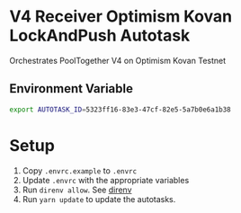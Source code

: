# V4 Receiver Optimism Kovan LockAndPush Autotask

Orchestrates PoolTogether V4 on Optimism Kovan Testnet

## Environment Variable
```.sh
export AUTOTASK_ID=5323ff16-83e3-47cf-82e5-5a7b0e6a1b38
```

# Setup

1. Copy `.envrc.example` to `.envrc`
2. Update `.envrc` with the appropriate variables
3. Run `direnv allow`.  See [direnv](https://direnv.net)
4. Run `yarn update` to update the autotasks.
